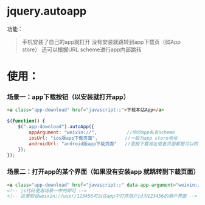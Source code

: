jquery.autoapp
==============

功能：
> 手机安装了自己的app就打开 没有安装就跳转到app下载页（如App store） 
> 还可以根据URL scheme进行app内部跳转

使用：
==============

### 场景一：app下载按钮（以安装就打开app）
```html
<a class="app-download" href="javascript:;">下载本站App</a>
```
```javascript
$(function() {
	$(".app-download").autoApp({
		appArgument: "weixin://",			//你的app私有scheme
		iosUrl: "ios版app下载页面",			//一般为app store地址
		androidUrl: "android版app下载页面"	//直接下载地址或者页面都是可以的
	});
});
```

### 场景二：打开app的某个界面（如果没有安装app 就跳转到下载页面）
```html
<a class="app-download" href="javascript:;" data-app-argument="weixin://user/123456">查看此用户</a>
<!-- js代码使用场景一中的即可 -->
<!-- 这里假设weixin://user/123456可以在app中打开用户id为123456的用户界面 -->
```
